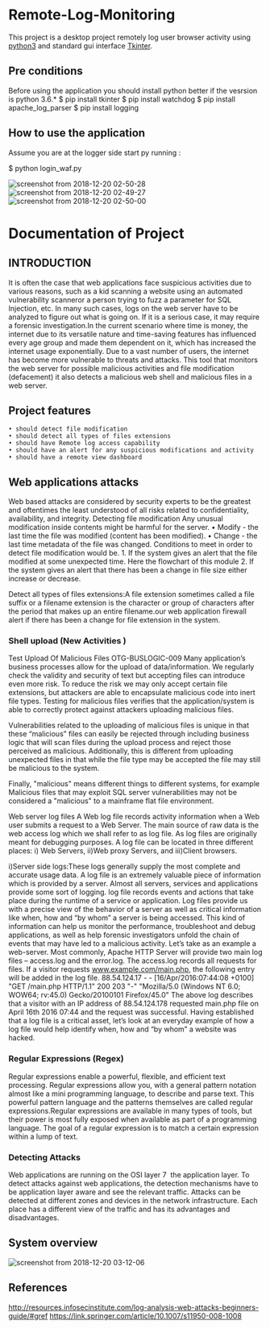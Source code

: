 # Remote-Log-Monitoring

This project is a desktop project remotely log user browser activity using [python3](https://www.python.org/download/releases/3.0/) and 
standard gui interface [Tkinter](https://docs.python.org/3/library/tk.html).

## Pre conditions 

Before using the application you should install python better if the vesrsion is python 3.6.* 
$ pip install tkinter
$ pip install watchdog
$ pip install apache_log_parser
$ pip install logging 

## How to use the application
Assume you are at the logger side start py running : 

$ python login_waf.py

![screenshot from 2018-12-20 02-50-28](https://user-images.githubusercontent.com/45997793/50274248-c141a680-040a-11e9-880d-f88e59968a30.png)
![screenshot from 2018-12-20 02-49-27](https://user-images.githubusercontent.com/45997793/50274294-e0403880-040a-11e9-9f1a-46266fe5a367.png)
![screenshot from 2018-12-20 02-50-00](https://user-images.githubusercontent.com/45997793/50274303-e7674680-040a-11e9-8aa6-d397e786996d.png)



# Documentation of Project 

## INTRODUCTION
It is often the case that web applications face suspicious activities due to various reasons, 
such as a kid scanning a website using an automated vulnerability scanneror a person trying to fuzz a parameter for SQL Injection, etc.
In many such cases, logs on the web server have to be analyzed to figure out what is going on. 
If it is a serious case, it may require a forensic investigation.In the current scenario where time is money, the internet due to its versatile nature and time-saving features has influenced every age group and made them dependent on it, which has increased the internet usage exponentially. Due to a vast number of users, the internet has become more vulnerable to threats and attacks. This tool that monitors the web server for possible malicious activities and file modification (defacement) it also detects a malicious web shell and malicious files in a web server.


## Project features 
                                          
    • should detect file modification
    • should detect all types of files extensions      
    • should have Remote log access capability
    • should have an alert for any suspicious modifications and activity
    • should have a remote view dashboard

## Web applications attacks
Web based attacks are considered by security experts to be the greatest and oftentimes the least understood of all risks related to confidentiality, availability, and integrity.
Detecting file modification 
Any unusual modification inside contents might be harmful for the server.
    • Modify - the last time the file was modified (content has been modified).
    • Change - the last time metadata of the file was changed.
Conditions to meet in order to detect file modification would be.
    1. If the system gives an alert that the file modified at some unexpected time. Here the flowchart of this module
    2. If the system gives an alert that there has been a change in file size either increase or decrease.
		

Detect all types of files extensions:A file extension sometimes called a file suffix or a filename extension is the character or group of characters after the period that makes up an entire filename.our web application firewall alert if there has been a change for file extension in the system.


### Shell upload (New Activities )
Test Upload Of Malicious Files OTG-BUSLOGIC-009 
Many application’s business processes allow for the upload of data/information. We regularly check the validity and security of text but accepting files can introduce even more risk. To reduce the risk we may only accept certain file extensions, but attackers are able to encapsulate malicious code into inert file types. Testing for malicious files verifies that the application/system is able to correctly protect against attackers uploading malicious files.

Vulnerabilities related to the uploading of malicious files is unique in that these “malicious” files can easily be rejected through including business logic that will scan files during the upload process and reject those perceived as malicious. Additionally, this is different from uploading unexpected files in that while the file type may be accepted the file may still be malicious to the system.

Finally, "malicious" means different things to different systems, for example Malicious files that may exploit SQL server vulnerabilities may not be considered a "malicious" to a mainframe flat file environment.

Web server log files
A Web log file records activity information when a Web user submits a request to a Web Server. The main source of raw data is the web access log which we shall refer to as log file. As log files are originally meant for debugging purposes. 
A log file can be located in three different places:
 i) Web Servers, 
             ii)Web proxy Servers, and
iii)Client browsers.




i)Server side logs:These logs generally supply the most complete and accurate usage data.
A log file is an extremely valuable piece of information which is provided by a server. Almost all servers, services and applications provide some sort of logging. log file records events and actions that take place during the runtime of a service or application.
 Log files provide us with a precise view of the behavior of a server as well as critical information like when, how and “by whom” a server is being accessed. This kind of information can help us monitor the performance, troubleshoot and debug applications, as well as help forensic investigators unfold the chain of events that may have led to a malicious activity.
Let’s take as an example a web-server. Most commonly, Apache HTTP Server will provide two main log files – access.log and the error.log. The access.log records all requests for files. If a visitor requests www.example.com/main.php, the following entry will be added in the log file.
88.54.124.17 - - [16/Apr/2016:07:44:08 +0100] "GET /main.php 
HTTP/1.1" 200 203 "-" "Mozilla/5.0 (Windows NT 6.0; WOW64; rv:45.0) 
Gecko/20100101 Firefox/45.0"
The above log describes that a visitor with an IP address of 88.54.124.178 requested main.php file on April 16th 2016 07:44 and the request was successful.
Having established that a log file is a critical asset, let’s look at an everyday example of how a log file would help identify when, how and “by whom” a website was hacked.


### Regular Expressions (Regex)
Regular expressions enable a powerful, flexible, and efficient text processing. Regular expressions allow you, with a general pattern notation almost like a mini programming language, to describe and parse text. This powerful pattern language and the patterns themselves are called regular expressions.Regular expressions are available in many types of tools, but their power is most fully exposed when available as part of a programming language. The goal of a regular expression is to match a certain expression within a lump of text.

### Detecting Attacks
Web applications are running on the OSI layer 7 ­ the application layer. To detect attacks against web applications, the detection mechanisms have to be application layer aware and see the relevant traffic. Attacks can be detected at different zones and devices in the network infrastructure. Each place has a different view of the traffic and has its advantages and disadvantages. 


## System overview



 ![screenshot from 2018-12-20 03-12-06](https://user-images.githubusercontent.com/45997793/50274343-06fe6f00-040b-11e9-995a-f8398fedf1ec.png)


## References 

http://resources.infosecinstitute.com/log-analysis-web-attacks-beginners-guide/#gref
https://link.springer.com/article/10.1007/s11950-008-1008
